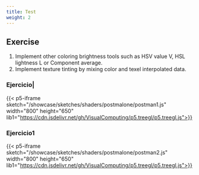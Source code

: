 ```yaml
---
title: Test
weight: 2
---
```

## Exercise
1. Implement other coloring brightness tools such as HSV value V, HSL lightness L or Component average.
2. Implement texture tinting by mixing color and texel interpolated data.


### Ejercicio|

{{< p5-iframe sketch="/showcase/sketches/shaders/postmalone/postman1.js" width="800" height="650" lib1="https://cdn.jsdelivr.net/gh/VisualComputing/p5.treegl/p5.treegl.js">}}

### Ejercicio1

{{< p5-iframe sketch="/showcase/sketches/shaders/postmalone/postman2.js" width="800" height="650" lib1="https://cdn.jsdelivr.net/gh/VisualComputing/p5.treegl/p5.treegl.js">}}

